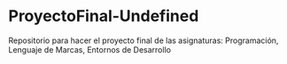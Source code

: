 # ProyectoFinal-Undefined
Repositorio para hacer el proyecto final de las asignaturas: Programación, Lenguaje de Marcas, Entornos de Desarrollo

